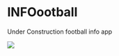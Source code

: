 # INFOootball
Under Construction football info app

![](http://labs.slynk.com/files/2010/02/under-construction.gif)
